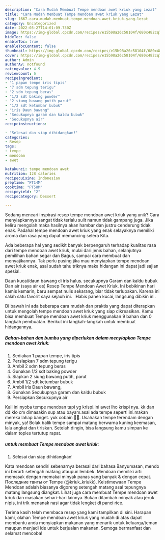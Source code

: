 ```yaml
---
description: "Cara Mudah Membuat Tempe mendoan awet kriuk yang Lezat"
title: "Cara Mudah Membuat Tempe mendoan awet kriuk yang Lezat"
slug: 1667-cara-mudah-membuat-tempe-mendoan-awet-kriuk-yang-lezat
category: Uncategorized
date: 2022-05-27T14:01:09.730Z
image: https://img-global.cpcdn.com/recipes/e15b98a26c58104f/680x482cq70/tempe-mendoan-awet-kriuk-foto-resep-utama.jpg
hideToc: false
enableToc: true
enableTocContent: false
thumbnail: https://img-global.cpcdn.com/recipes/e15b98a26c58104f/680x482cq70/tempe-mendoan-awet-kriuk-foto-resep-utama.jpg
cover: https://img-global.cpcdn.com/recipes/e15b98a26c58104f/680x482cq70/tempe-mendoan-awet-kriuk-foto-resep-utama.jpg
author: Admin
authorAv: notfound
ratingvalue: 4.9
reviewcount: 6
recipeingredient:
- "1 papan tempe iris tipis"
- "7 sdm tepung terigu"
- "2 sdm tepung beras"
- "1/2 sdt baking powder"
- "2 siung bawang putih parut"
- "1/2 sdt ketumbar bubuk"
- "iris Daun bawang"
- "Secukupnya garam dan kaldu bubuk"
- "Secukupnya air"
recipeinstructions:

- "Selesai dan siap dihidangkan!"
categories:
- Resep
tags:
- tempe
- mendoan
- awet

katakunci: tempe mendoan awet 
nutrition: 128 calories
recipecuisine: Indonesian
preptime: "PT14M"
cooktime: "PT58M"
recipeyield: "2"
recipecategory: Dessert

---
```





Sedang mencari inspirasi resep tempe mendoan awet kriuk yang unik? Cara menyiapkannya sangat tidak terlalu sulit namun tidak gampang juga. Jika keliru mengolah maka hasilnya akan hambar dan justru cenderung tidak enak. Padahal tempe mendoan awet kriuk yang enak selayaknya memiliki aroma dan rasa yang dapat memancing selera Kita.





Ada beberapa hal yang sedikit banyak berpengaruh terhadap kualitas rasa dari tempe mendoan awet kriuk, mulai dari jenis bahan, selanjutnya pemilihan bahan segar dan Bagus, sampai cara membuat dan menyajikannya. Tak perlu pusing jika mau menyiapkan tempe mendoan awet kriuk enak,      asal sudah tahu triknya maka hidangan ini dapat jadi sajian spesial.














Daun kucai/daun bawang di iris halus. secukupnya Garam dan kaldu bubuk Dan air (saya air es) Resep Tempe Mendoan Awet Kriuk. Ini bebikinan hari kamis kemarin, baru sempat nulis sekarang, biar tidak terlupakan. Karena ini salah satu favorit saya sejauh ini. ️ ️ Habis panen kucai, langsung dibikin ini.






Di bawah ini ada beberapa cara mudah dan praktis yang dapat diterapkan untuk mengolah tempe mendoan awet kriuk yang siap dikreasikan. Kamu bisa membuat Tempe mendoan awet kriuk menggunakan 9 bahan dan 0 langkah pembuatan. Berikut ini langkah-langkah untuk membuat hidangannya.

<!--inarticleads1-->

##### Bahan-bahan dan bumbu yang diperlukan dalam menyiapkan Tempe mendoan awet kriuk:

1. Sediakan 1 papan tempe, iris tipis
1. Persiapkan 7 sdm tepung terigu
1. Ambil 2 sdm tepung beras
1. Gunakan 1/2 sdt baking powder
1. Siapkan 2 siung bawang putih, parut
1. Ambil 1/2 sdt ketumbar bubuk
1. Ambil iris Daun bawang,
1. Gunakan Secukupnya garam dan kaldu bubuk
1. Persiapkan Secukupnya air


Kali ini nyoba tempe mendoan tapi yg krispi.ini awet lho krispi nya. kk dan dd klo cm dimasakin sup atau bayam.asal ada tempe seperti ini.makan mereka lahap banget. yuk cobain 🥰🥰. Usahakan tempe terendam dengan minyak, ya! Bolak balik tempe sampai matang berwarna kuning keemasan, lalu angkat dan tiriskan. Setelah dingin, bisa langsung kamu simpan ke dalam toples tertutup rapat. 

<!--inarticleads2-->

#####  untuk membuat Tempe mendoan awet kriuk:


1. Selesai dan siap dihidangkan!

Kata mendoan sendiri sebenarnya berasal dari bahasa Banyumasan, mendo ini berarti setengah matang ataupun lembek. Mendoan memiliki arti memasak dengan memakai minyak panas yang banyak &amp; dengan cepat. Последние твиты от Tempe (@kriuk_kriukk). Keistimewaan Tempe Mendoan adalah biasanya digoreng setengah matang asal tepungnya matang langsung diangkat. Lihat juga cara membuat Tempe mendoan awet kriuk dan masakan sehari-hari lainnya. Bukan ditambah minyak atau jeruk nipis, ini trik menanak nasi agar tidak lengket di panci rice. 

Terima kasih telah membaca resep yang kami tampilkan di sini. Harapan kami, olahan Tempe mendoan awet kriuk yang mudah di atas dapat membantu anda menyiapkan makanan yang menarik untuk keluarga/teman maupun menjadi ide untuk berjualan makanan. Semoga bermanfaat dan selamat mencoba!
